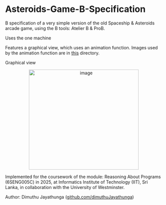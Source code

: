 # Asteroids-Game-B-Specification

B specification of a very simple version of the old Spaceship & Asteroids arcade game, using the B tools: Atelier B & ProB.

Uses the one machine

Features a graphical view, which uses an animation function. Images used by the animation function are in [this](Asteroids-Game-B-Specification/Asteroids_Game/ani) directory.

Graphical view

<p align="center">
  <img src="https://github.com/user-attachments/assets/f44e459a-a333-4f46-905e-7443958ada3d" width="352" height="321" alt="image" />
</p>


Implemented for the coursework of the module: Reasoning About Programs (6SENG005C) in 2025, at Informatics Institute of Technology (IIT), Sri Lanka, in collaboration with the University of Westminster.

Author: Dimuthu Jayathunga ([github.com/dimuthuJayathunga](https://github.com/dimuthuJayathunga))
